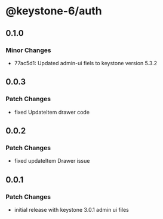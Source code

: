 # @keystone-6/auth

## 0.1.0

### Minor Changes

- 77ac5d1: Updated admin-ui fiels to keystone version 5.3.2

## 0.0.3

### Patch Changes

- fixed UpdateItem drawer code

## 0.0.2

### Patch Changes

- fixed updateItem Drawer issue

## 0.0.1

### Patch Changes

- initial release with keystone 3.0.1 admin ui files
